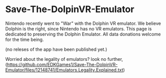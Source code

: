 # Save-The-DolpinVR-Emulator
Nintendo recently went to "War" with the Dolphin VR emulator. We believe Dolphin is the right, since Nintendo has no VR emulators. This page is dedicated to preserving the Dolphin Emulator. All data donations welcome for the time being.

(no releses of the app have been published yet.)

Worried about the legality of emulators? look no further,(https://github.com/EDKGames1/Save-The-DolpinVR-Emulator/files/12148741/Emulators.Legality.Explained.txt)
